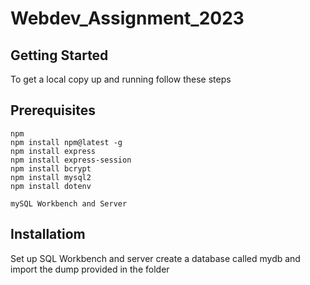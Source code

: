 # Webdev_Assignment_2023


## Getting Started
To get a local copy up and running follow these steps

## Prerequisites
```
npm
npm install npm@latest -g
npm install express
npm install express-session 
npm install bcrypt
npm install mysql2
npm install dotenv
```
```
mySQL Workbench and Server
```
## Installatiom

Set up SQL Workbench and server
create a database called mydb and import the dump provided in the folder
